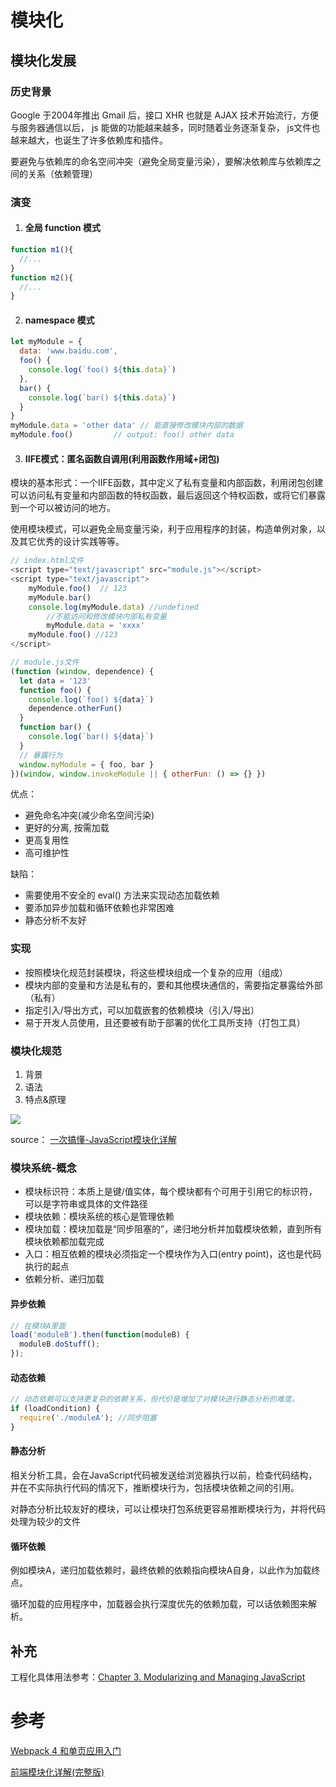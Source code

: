 # 模块化

## 模块化发展

### 历史背景

Google 于2004年推出 Gmail 后，接口 XHR 也就是 AJAX 技术开始流行，方便与服务器通信以后， js 能做的功能越来越多，同时随着业务逐渐复杂， js文件也越来越大，也诞生了许多依赖库和插件。

要避免与依赖库的命名空间冲突（避免全局变量污染），要解决依赖库与依赖库之间的关系（依赖管理）

### 演变

1. #### 全局 function 模式

```js
function m1(){
  //...
}
function m2(){
  //...
}
```

2. #### namespace 模式

```js
let myModule = {
  data: 'www.baidu.com',
  foo() {
    console.log(`foo() ${this.data}`)
  },
  bar() {
    console.log(`bar() ${this.data}`)
  }
}
myModule.data = 'other data' // 能直接修改模块内部的数据
myModule.foo()         // output: foo() other data
```

3. #### IIFE模式：匿名函数自调用(利用函数作用域+闭包)

模块的基本形式：一个IIFE函数，其中定义了私有变量和内部函数，利用闭包创建可以访问私有变量和内部函数的特权函数，最后返回这个特权函数，或将它们暴露到一个可以被访问的地方。

使用模块模式，可以避免全局变量污染，利于应用程序的封装，构造单例对象，以及其它优秀的设计实践等等。

```js
// index.html文件
<script type="text/javascript" src="module.js"></script>
<script type="text/javascript">
    myModule.foo()	// 123
    myModule.bar()
    console.log(myModule.data) //undefined 
		//不能访问和修改模块内部私有变量
		myModule.data = 'xxxx'
    myModule.foo() //123
</script>
```

```js
// module.js文件
(function (window, dependence) {
  let data = '123'
  function foo() {
    console.log(`foo() ${data}`)
    dependence.otherFun()
  }
  function bar() {
    console.log(`bar() ${data}`)
  }
  // 暴露行为
  window.myModule = { foo, bar }
})(window, window.invokeModule || { otherFun: () => {} })
```

优点：

- 避免命名冲突(减少命名空间污染)
- 更好的分离, 按需加载
- 更高复用性
- 高可维护性

缺陷：

- 需要使用不安全的 eval() 方法来实现动态加载依赖
- 要添加异步加载和循环依赖也非常困难
- 静态分析不友好

### 实现

- 按照模块化规范封装模块，将这些模块组成一个复杂的应用（组成）
- 模块内部的变量和方法是私有的，要和其他模块通信的，需要指定暴露给外部（私有）
- 指定引入/导出方式，可以加载嵌套的依赖模块（引入/导出）
- 易于开发人员使用，且还要被有助于部署的优化工具所支持（打包工具）

### 模块化规范

1. 背景
2. 语法
3. 特点&原理

![](https://cdn.jsdelivr.net/gh/lins403/assetsSpace/vuepress/img/js_modules.png)

source： [一次搞懂-JavaScript模块化详解](https://segmentfault.com/a/1190000040001687)

### 模块系统-概念

- 模块标识符：本质上是键/值实体，每个模块都有个可用于引用它的标识符，可以是字符串或具体的文件路径
- 模块依赖：模块系统的核心是管理依赖
- 模块加载：模块加载是“同步阻塞的”，递归地分析并加载模块依赖，直到所有模块依赖都加载完成
- 入口：相互依赖的模块必须指定一个模块作为入口(entry point)，这也是代码执行的起点
- 依赖分析、递归加载

#### 异步依赖

```js
// 在模块A里面 
load('moduleB').then(function(moduleB) {
  moduleB.doStuff();
});
```

#### 动态依赖

```js
// 动态依赖可以支持更复杂的依赖关系，但代价是增加了对模块进行静态分析的难度。
if (loadCondition) {
  require('./moduleA');	//同步阻塞
}
```

#### 静态分析

相关分析工具，会在JavaScript代码被发送给浏览器执行以前，检查代码结构，并在不实际执行代码的情况下，推断模块行为，包括模块依赖之间的引用。

对静态分析比较友好的模块，可以让模块打包系统更容易推断模块行为，并将代码处理为较少的文件

#### 循环依赖

例如模块A，递归加载依赖时，最终依赖的依赖指向模块A自身，以此作为加载终点。

循环加载的应用程序中，加载器会执行深度优先的依赖加载，可以话依赖图来解析。

## 补充

工程化具体用法参考：[Chapter 3. Modularizing and Managing JavaScript](https://www.oreilly.com/library/view/modern-javascript/9781491971420/ch03.html)

# 参考

[Webpack 4 和单页应用入门](https://juejin.cn/post/6844903650939109384)

[前端模块化详解(完整版)](https://juejin.cn/post/6844903744518389768)
